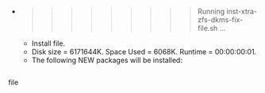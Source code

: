 * >>>>>>>>> Running inst-xtra-zfs-dkms-fix-file.sh ...
  * Install file.
  * Disk size = 6171644K. Space Used = 6068K. Runtime = 00:00:00:01.
  * The following NEW packages will be installed:
  ```bash
file
  ```
